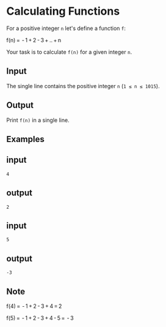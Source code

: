 # Calculating Functions

For a positive integer `n` let's define a function `f`:

f(n) =  - 1 + 2 - 3 + .. + n

Your task is to calculate `f(n)` for a given integer `n`.

## Input

The single line contains the positive integer `n` (`1 ≤ n ≤ 1015`).

## Output

Print `f(n)` in a single line.

## Examples

## input

```shell
4
```

## output

```shell
2
```

## input

```shell
5
```

## output

```shell
-3
```

## Note

f(4) =  - 1 + 2 - 3 + 4 = 2

f(5) =  - 1 + 2 - 3 + 4 - 5 =  - 3
